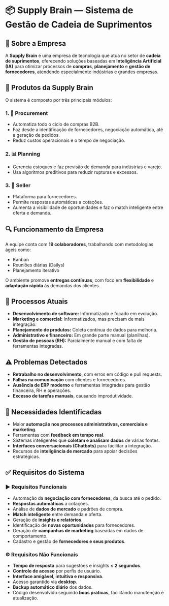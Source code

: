 
# 📦 Supply Brain — Sistema de Gestão de Cadeia de Suprimentos

## 🏢 Sobre a Empresa
A **Supply Brain** é uma empresa de tecnologia que atua no setor de **cadeia de suprimentos**, oferecendo soluções baseadas em **Inteligência Artificial (IA)** para otimizar processos de **compras**, **planejamento** e **gestão de fornecedores**, atendendo especialmente indústrias e grandes empresas.

## 🚀 Produtos da Supply Brain
O sistema é composto por três principais módulos:

### 1. 🔗 Procurement
- Automatiza todo o ciclo de compras B2B.
- Faz desde a identificação de fornecedores, negociação automática, até a geração de pedidos.
- Reduz custos operacionais e o tempo de negociação.

### 2. 📊 Planning
- Gerencia estoques e faz previsão de demanda para indústrias e varejo.
- Usa algoritmos preditivos para reduzir rupturas e excessos.

### 3. 🏪 Seller
- Plataforma para fornecedores.
- Permite respostas automáticas a cotações.
- Aumenta a visibilidade de oportunidades e faz o match inteligente entre oferta e demanda.

## 🔍 Funcionamento da Empresa
A equipe conta com **19 colaboradores**, trabalhando com metodologias ágeis como:
- Kanban
- Reuniões diárias (Dailys)
- Planejamento iterativo

O ambiente promove **entregas contínuas**, com foco em **flexibilidade** e **adaptação rápida** às demandas dos clientes.

## 🔧 Processos Atuais
- **Desenvolvimento de software:** Informatizado e focado em evolução.
- **Marketing e comercial:** Informatizados, mas precisam de mais integração.
- **Planejamento de produtos:** Coleta contínua de dados para melhoria.
- **Administrativo e financeiro:** Em grande parte manual (planilhas).
- **Gestão de pessoas (RH):** Parcialmente manual e com falta de ferramentas integradas.

## ⚠️ Problemas Detectados
- **Retrabalho no desenvolvimento**, com erros em código e pull requests.
- **Falhas na comunicação** com clientes e fornecedores.
- **Ausência de ERP moderno** e ferramentas integradas para gestão financeira, RH e operações.
- **Excesso de tarefas manuais**, causando improdutividade.

## 📌 Necessidades Identificadas
- Maior **automação nos processos administrativos, comerciais e marketing**.
- Ferramentas com **feedback em tempo real**.
- Sistemas inteligentes que **coletam e analisam dados** de várias fontes.
- **Interfaces conversacionais (Chatbots)** para facilitar a integração.
- Recursos de **inteligência de mercado** para apoiar decisões estratégicas.

## ✅ Requisitos do Sistema

### ▶️ Requisitos Funcionais
- Automação da **negociação com fornecedores**, da busca até o pedido.
- **Respostas automáticas** a cotações.
- Análise de **dados de mercado** e padrões de compra.
- **Match inteligente** entre demanda e oferta.
- Geração de **insights e relatórios**.
- Identificação de **novas oportunidades** para fornecedores.
- Geração de **campanhas de marketing** baseadas em dados de comportamento.
- Cadastro e gestão de **fornecedores e seus produtos**.

### ⚙️ Requisitos Não Funcionais
- **Tempo de resposta** para sugestões e insights ≤ **2 segundos**.
- **Controle de acesso** por perfis de usuário.
- **Interface amigável, intuitiva e responsiva**.
- Acesso garantido via **desktop**.
- **Backup automático diário** dos dados.
- Código desenvolvido seguindo **boas práticas**, facilitando manutenção e atualização.

